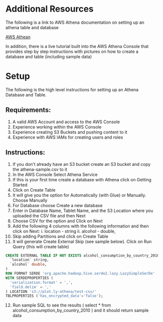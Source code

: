 # Additional Resources
The following is a link to AWS Athena documentation on setting up an athena table and database

[AWS Athean](https://docs.aws.amazon.com/athena/latest/ug/getting-started.html)

In addition, there is a live tutorial built into the AWS Athena Console that provides
step by step instructions with pictures on how to create a database and table (including 
sample data)

# Setup
The following is the high level instructions for setting up an Athena Database and Table.

## Requirements:
1. A valid AWS Account and access to the AWS Console
2. Experience working within the AWS Console
3. Experience creating S3 Buckets and pushing content to it
4. Experience with AWS IAMs for creating users and roles


## Instructions:
1. If you don't already have an S3 bucket create an S3 bucket and copy the athena-sample.csv to it
2. In the AWS Console Select Athena Service
3. If this is your first time create a database with Athena click on Getting Started
4. Click on Create Table
5. It will give you the option for Automatically (with Glue) or Manually.  Choose Manually
6. For Database choose Create a new database
7. Enter in Database Name, Tablet Name,  and the S3 Location where you uploaded the CSV file and then Next
8. Choose CSV for the option and Click on Next
9. Add the following 4 columns with the following information and then click on Next:
i. location - string
ii. alcohol - double,
10. Skip adding Partitions and click on Create Table
11. It will generate Create External Skip (see sample below).  Click on Run Query (this will create table)

```sql
CREATE EXTERNAL TABLE IF NOT EXISTS alcohol_consumption_by_country_2010 (
  `location` string,
  `alcohol` double, 
)
ROW FORMAT SERDE 'org.apache.hadoop.hive.serde2.lazy.LazySimpleSerDe'
WITH SERDEPROPERTIES (
  'serialization.format' = ',',
  'field.delim' = ','
) LOCATION 's3://plot.ly-athena/test-csv/'
TBLPROPERTIES ('has_encrypted_data'='false');
```
12. Run sample SQL to see the results ( select * from alcohol_consumption_by_country_2010 ) and it should return sample data